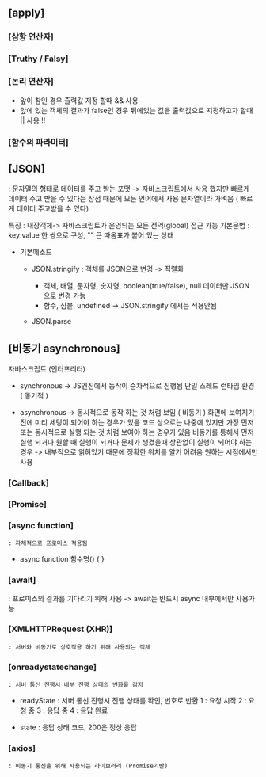 ## [apply]

### [삼항 연산자]

### [Truthy / Falsy]

### [논리 연산자]
 - 앞이 참인 경우 출력값 지정 할때 && 사용
 - 앞에 있는 객체의 결과가 false인 경우 뒤에있는 값을 출력값으로 지정하고자 할때 || 사용 !!

### [함수의 파라미터]



## [JSON]
: 문자열의 형태로 데이터를 주고 받는 포맷 
    -> 자바스크립트에서 사용 했지만 
    빠르게 데이터 주고 받을 수 있다는 장점 때문에 모든 언어에서 사용 
    문자열이라 가벼움 ( 빠르게 데이터 주고받을 수 있다)

특징 : 내장객체-> 자바스크립트가 운영되는 모든 전역(global) 접근 가능
기본문법 : key:value 한 쌍으로 구성, "" 큰 따옴표가 붙어 있는 상태 

- 기본메소드
    - JSON.stringify : 객체를 JSON으로 변경 -> 직렬화
        - 객체, 배열, 문자형, 숫자형, boolean(true/false), null 데이터만 JSON 으로 변경 가능 
        - 함수, 심볼, undefined -> JSON.stringify 에서는 적용안됨

    - JSON.parse

## [비동기 asynchronous]
    
자바스크립트 (인터프리터) 
- synchronous -> JS엔진에서 동작이 순차적으로 진행됨 단일 스레드 런타임 환경
                ( 동기적 )

- asynchronous -> 동시적으로 동작 하는 것 처럼 보임 ( 비동기 )
                  화면에 보여지기 전에 미리 세팅이 되어야 하는 경우가 있음
                  코드 상으로는 나중에 있지만 가장 먼저 또는 동시적으로 실행 되는 것 처럼 보여야 하는 경우가 있음 
                  비동기를 통해서 먼저 실행 되거나 원할 때 실행이 되거나
                  문제가 생겼을때 상관없이 실행이 되어야 하는 경우 
                -> 내부적으로 얽혀있기 때문에 정확한 위치를 알기 어려움
                    원하는 시점에서만 사용

### [Callback]

### [Promise]

### [async function]
    : 자체적으로 프로미스 적용됨
 - async function 함수명() {
 }
### [await]
: 프로미스의 결과를 기다리기 위해 사용
    -> await는 반드시 async 내부에서만 사용가능

### [XMLHTTPRequest (XHR)]
    : 서버와 비동기로 상호작용 하기 위해 사용되는 객체

### [onreadystatechange]
    : 서버 통신 진행시 내부 진행 상태의 변화를 감지

 - readyState
    : 서버 통신 진행시 진행 상태를 확인, 번호로 반환
         1 : 요청 시작
         2 : 요청 중
         3 : 응답 중
         4 : 응답 완료

 - state 
    : 응답 상태 코드, 200은 정상 응답


### [axios]
    : 비동기 통신을 위해 사용되는 라이브러리 (Promise기반)

    
